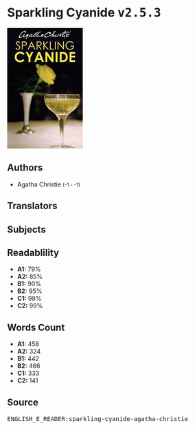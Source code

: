 # Sparkling Cyanide <kbd>v2.5.3</kbd>

![](./cover.medium.jpg "")

## Authors


 - Agatha Christie <small>(-1 - -1)</small>

## Translators



## Subjects



## Readablility


 - **A1:** 79%
 - **A2:** 85%
 - **B1:** 90%
 - **B2:** 95%
 - **C1:** 98%
 - **C2:** 99%

## Words Count


 - **A1:** 458
 - **A2:** 324
 - **B1:** 442
 - **B2:** 466
 - **C1:** 333
 - **C2:** 141

## Source


<kbd>ENGLISH_E_READER:sparkling-cyanide-agatha-christie</kbd>
